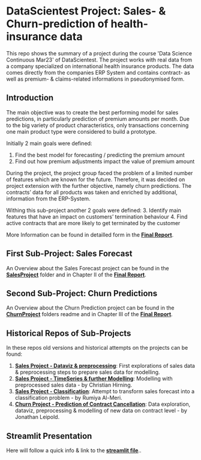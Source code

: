 # DataScientest Project: Sales- & Churn-prediction of health-insurance data
This repo shows the summary of a project during the course 'Data Science Continuous Mar23' of DataScientest.
The project works with real data from a company specialized on international health insurance products. The data comes directly from the companies ERP System and contains contract- as well as premium- & claims-related informations in pseudonymised form.

## Introduction
The main objective was to create the best performing model for sales predictions, in particularly prediction of premium amounts per month. Due to the big variety of product characteristics, only transactions concerning one main product type were considered to build a prototype.

Initially 2 main goals were defined:
1.	Find the best model for forecasting / predicting the premium amount
2.	Find out how premium adjustments impact the value of premium amount 

During the project, the project group faced the problem of a limited number of features which are known for the future. Therefore, it was decided on project extension with the further objective, namely churn predictions. The contracts’ data for all products was taken and enriched by additional, information from the ERP-System. 

Withing this sub-project another 2 goals were defined:
3.	Identify main features that have an impact on customers’ termination behaviour
4.	Find active contracts that are more likely to get terminated by the customer

More Information can be found in detailled form in the __[Final Report](</Sales Forecast and Churn Prediction_Final Report.docx>)__.

## First Sub-Project: Sales Forecast
An Overview about the Sales Forecast project can be found in the __[SalesProject](/SalesProject)__ folder and in Chapter II of the __[Final Report](</Sales Forecast and Churn Prediction_Final Report.docx>)__.

## Second Sub-Project: Churn Predictions
An Overview about the Churn Prediction project can be found in the __[ChurnProject](/ChurnProject)__ folders readme and in Chapter III of the __[Final Report](</Sales Forecast and Churn Prediction_Final Report.docx>)__.

## Historical Repos of Sub-Projects
In these repos old versions and historical attempts on the projects can be found:
1. __[Sales Project - Dataviz & preprocessing](https://github.com/JonathanPablo/SalesProject)__: First explorations of sales data & preprocessing steps to prepare sales data for modelling.
2. __[Sales Project - TimeSeries & further Modelling](https://github.com/tis294/Sales_TimeSeries)__: Modelling with preprocessed sales data - by Christian Hirning.
3. __[Sales Project - Classification](https://github.com/RumiyaAlMeri/Rumi)__: Attempt to transform sales forecast into a classification problem - by Rumiya Al-Meri.
4. __[Churn Project - Prediction of Contract Cancellation](https://github.com/JonathanPablo/ChurnPrediction)__: Data exploration, dataviz, preprocessing & modelling of new data on contract level - by Jonathan Leipold. 

## Streamlit Presentation
Here will follow a quick info & link to the __[streamlit file](https://github.com/JonathanPablo/DataScientest_Sales-Churn_Project/blob/main/Streamlit/readme.md)__..
